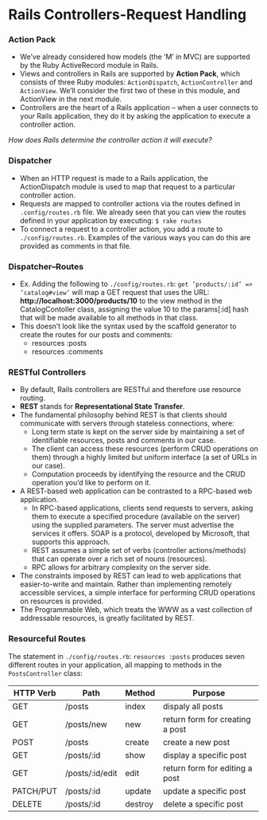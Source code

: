 # Rails Controllers-Request Handling

### Action Pack

- We’ve already considered how models (the ‘M’ in MVC) are supported by the Ruby ActiveRecord module in Rails.
- Views and controllers in Rails are supported by **Action Pack**, which consists of three Ruby modules: `ActionDispatch`, `ActionController` and `ActionView`. We’ll consider the first two of these in this module, and ActionView in the next module.
- Controllers are the heart of a Rails application – when a user connects to your Rails application, they do it by asking the application to execute a controller action.

*How does Rails determine the controller action it will execute?*

### Dispatcher

- When an HTTP request is made to a Rails application, the ActionDispatch module is used to map that request to a particular controller action.
- Requests are mapped to controller actions via the routes defined in `.config/routes.rb` file. We already seen that you can view the routes defined in your application by executing: `$ rake routes`
- To connect a request to a controller action, you add a route to `./config/routes.rb`.
Examples of the various ways you can do this are provided as
comments in that file.

### Dispatcher–Routes

- Ex. Adding the following to `./config/routes.rb`: `get ’products/:id’ => ’catalog#view’` will map a GET request that uses the URL: **http://localhost:3000/products/10** to the view method in the CatalogContoller class, assigning the value 10 to the params[:id] hash that will be made available to all methods in that class.
- This doesn’t look like the syntax used by the scaffold generator to
create the routes for our posts and comments:
    - resources :posts
    - resources :comments

### RESTful Controllers

- By default, Rails controllers are RESTful and therefore use resource routing.
- **REST** stands for **Representational State Transfer**. 
- The fundamental philosophy behind REST is that clients should communicate with servers through stateless connections, where:
    - Long term state is kept on the server side by maintaining a set of identifiable resources, posts and comments in our case.
    - The client can access these resources (perform CRUD operations on them) through a highly limited but uniform interface (a set of URLs in our case).
    - Computation proceeds by identifying the resource and the CRUD operation you’d like to perform on it.
- A REST-based web application can be contrasted to a RPC-based web application.
    - In RPC-based applications, clients send requests to servers, asking them to execute a specified procedure (available on the server) using the supplied parameters. The server must advertise the services it offers. SOAP is a protocol, developed by Microsoft, that supports this approach.
    - REST assumes a simple set of verbs (controller actions/methods) that can operate over a rich set of nouns (resources).
    - RPC allows for arbitrary complexity on the server side.
- The constraints imposed by REST can lead to web applications that easier-to-write and maintain. Rather than implementing remotely accessible services, a simple interface for performing CRUD operations on resources is provided.
- The Programmable Web, which treats the WWW as a vast collection of addressable resources, is greatly facilitated by REST.

### Resourceful Routes
The statement in `./config/routes.rb`: `resources :posts` produces seven different routes in your application, all mapping to methods in the `PostsController` class:

| HTTP Verb  | Path            | Method  | Purpose                         |
| ---------- | --------------- | ------- | ------------------------------- |
|GET         | /posts          | index   | dispaly all posts               |
|GET         | /posts/new      | new     | return form for creating a post |
|POST        | /posts          | create  | create a new post               |
|GET         | /posts/:id      | show    | display a specific post         |
|GET         | /posts/:id/edit | edit    | return form for editing a post  |
|PATCH/PUT   | /posts/:id      | update  | update a specific post          |
|DELETE      | /posts/:id      | destroy | delete a specific post          |

